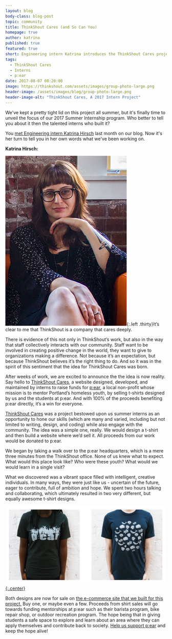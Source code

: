 ```yaml
---
layout: blog
body-class: blog-post
topic: community
title: ThinkShout Cares (and So Can You)
homepage: true
author: katrina
published: true
featured: true
short: Engineering intern Katrina introduces the ThinkShout Cares project.
tags:
  - ThinkShout Cares
  - Interns
  - p:ear
date: 2017-08-07 08:20:00
image: https://thinkshout.com/assets/images/group-photo-large.png
header-image: /assets/images/blog/group-photo-large.png
header-image-alt: "ThinkShout Cares, A 2017 Intern Project"
---
```


We've kept a pretty tight lid on this project all summer, but it's finally time to unveil the focus of our 2017 Summer Internship program. Who better to tell you about it then the talented interns who built it?

You [met Engineering intern Katrina Hirsch](http://thinkshout.com/blog/2017/06/the-2017-thinkshout-interns/) last month on our blog. Now it's her turn to tell you in her own words what we've been working on.

**Katrina Hirsch:**

![katrina.jpg](/assets/images/blog/katrina.jpg){:.left .thirty}It’s clear to me that ThinkShout is a company that cares deeply.

There is evidence of this not only in ThinkShout’s work, but also in the way that staff collectively interacts with our community. Staff want to be involved in creating positive change in the world, they want to give to organizations making a difference. Not because it’s an expectation, but because ThinkShout believes it’s the right thing to do. And so it was in the spirit of this sentiment that the idea for ThinkShout Cares was born.

After weeks of work, we are excited to announce the the idea is now reality. Say hello to [ThinkShout Cares](http://give.thinkshout.com/), a website designed, developed, and maintained by interns to raise funds for [p:ear](http://pearmentor.org/), a local non-profit whose mission is to mentor Portland’s homeless youth, by selling t-shirts designed by us and the students at p:ear.  And with 100% of the proceeds benefiting p:ear directly, it’s a win for everyone.

[ThinkShout Cares](http://give.thinkshout.com/) was a project bestowed upon us summer interns as an opportunity to hone our skills (which are many and varied, including but not limited to writing, design, and coding) while also engage with the community. The idea was a simple one, really. We would design a t-shirt and then build a website where we’d sell it. All proceeds from our work would be donated to p:ear.

We began by taking a walk over to the p:ear headquarters, which is a mere three minutes from the ThinkShout office. None of us knew what to expect. What would this place look like? Who were these youth? What would we would learn in a single visit?

What we discovered was a vibrant space filled with intelligent, creative individuals. In many ways, they were just like us - uncertain of the future, eager to contribute, full of ambition and hope. We spent two hours talking and collaborating, which ultimately resulted in two very different, but equally awesome t-shirt designs.

[![pear-summer.png](/assets/images/blog/pear-summer.png){:.center}](http://give.thinkshout.com/)

Both designs are now for sale on [the e-commerce site that we built for this project.](http://give.thinkshout.com/) Buy one, or maybe even a few. Proceeds from shirt sales will go towards funding mentorships at p:ear such as their barista program, bike repair shop, or outdoor recreation program. The hope being that in giving students a safe space to explore and learn about an area where they can apply themselves and contribute back to society. [Help us support p:ear](http://give.thinkshout.com/) and keep the hope alive!

